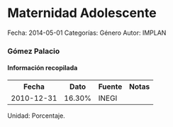 Maternidad Adolescente
=====

Fecha: 2014-05-01
Categorías: Género
Autor: IMPLAN

### Gómez Palacio

#### Información recopilada

<table class="table table-hover table-bordered">
  <tr><th>Fecha</th><th>Dato</th><th>Fuente</th><th>Notas</th></tr>
  <tr><td>2010-12-31</td><td>16.30%</td><td>INEGI</td><td></td></tr>
</table>

Unidad: Porcentaje.
